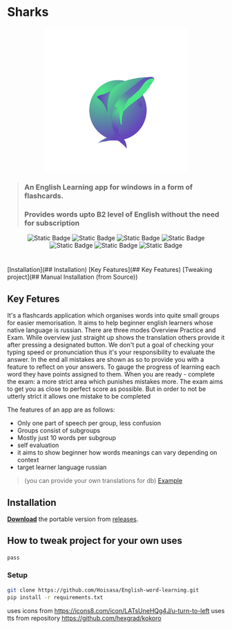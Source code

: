 # Sharks

<div align="center">
  <img height="333" src="https://github.com/Hoisasa/English-word-learning/blob/readme/assets/images/sharkonamiTransparent.png?raw=true">
</div>

> ### An English Learning app for windows in a form of flashcards. 
> ### Provides words upto B2 level of English without the need for subscription

<div align="center">
    <p>
    <img alt="Static Badge" src="https://img.shields.io/badge/Python-3.11-3776AB?logo=python&logoColor=ffd242">
    <img alt="Static Badge" src="https://img.shields.io/badge/Kokoro-TTS-ebb434">
    <img alt="Static Badge" src="https://img.shields.io/badge/StyleTTS2-TTS-cc8a33">
    <img alt="Static Badge" src="https://img.shields.io/badge/TinyDB-DB-587896">
    <img alt="Static Badge" src="https://img.shields.io/badge/PySide-6.9-41CD52?logo=qt">
    <img alt="Static Badge" src="https://img.shields.io/badge/English Level-B2-ba5df0">
    <img alt="Static Badge" src="https://img.shields.io/badge/Licence-MIT-green">
    </p>
</div>

#

[Installation](## Installation)
[Key Features](## Key Features)
[Tweaking project](## Manual Installation (from Source))


## Key Fetures

It's a flashcards application which organises words into quite small groups for easier memorisation. 
It aims to help beginner english learners whose native language is russian. 
There are three modes Overview Practice and Exam. 
While overview just straight up shows the translation others provide it after pressing a designated button. 
We don't put a goal of checking your typing speed or pronunciation thus it's your responsibility to evaluate the answer. 
In the end all mistakes are shown as so to provide you with a feature to reflect on your answers. 
To gauge the progress of learning each word they have points assigned to them. 
When you are ready - complete the exam: a more strict area which punishes mistakes more. 
The exam aims to get you as close to perfect score as possible. 
But in order to not be utterly strict it allows one mistake to be completed

The features of an app are as follows:
- Only one part of speech per group, less confusion
- Groups consist of subgroups
- Mostly just 10 words per subgroup
- self evaluation
- it aims to show beginner how words meanings can vary depending on context 
- target learner language russian
> (you can provide your own translations for db) [Example]()


## Installation

[**Download**](https://github.com/Hoisasa/English-word-learning/releases/download/v0.2.1/UnoLingoLearn.rar) the portable version from [releases](https://github.com/Hoisasa/English-word-learning/releases).

## How to tweak project for your own uses
    
    pass

### Setup

```bash
git clone https://github.com/Hoisasa/English-word-learning.git
pip install -r requirements.txt
```


uses icons from  https://icons8.com/icon/LATsUneHQg4J/u-turn-to-left
uses tts from repository https://github.com/hexgrad/kokoro



